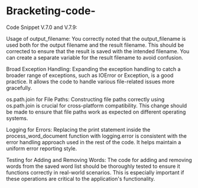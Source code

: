 # Bracketing-code-
Code Snippet V.7.0 and V.7.9:

Usage of output_filename: You correctly noted that the output_filename is used both for the output filename and the result filename. This should be corrected to ensure that the result is saved with the intended filename. You can create a separate variable for the result filename to avoid confusion.

Broad Exception Handling: Expanding the exception handling to catch a broader range of exceptions, such as IOError or Exception, is a good practice. It allows the code to handle various file-related issues more gracefully.

os.path.join for File Paths: Constructing file paths correctly using os.path.join is crucial for cross-platform compatibility. This change should be made to ensure that file paths work as expected on different operating systems.

Logging for Errors: Replacing the print statement inside the process_word_document function with logging.error is consistent with the error handling approach used in the rest of the code. It helps maintain a uniform error reporting style.

Testing for Adding and Removing Words: The code for adding and removing words from the saved word list should be thoroughly tested to ensure it functions correctly in real-world scenarios. This is especially important if these operations are critical to the application's functionality.

